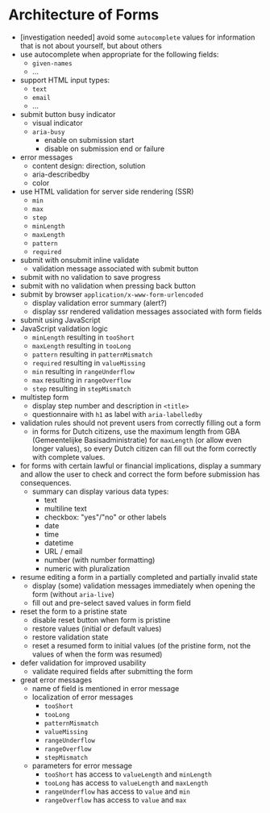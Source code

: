 # Architecture of Forms

- [investigation needed] avoid some `autocomplete` values for information that is not about yourself, but about others
- use autocomplete when appropriate for the following fields:
  - `given-names`
  - ...
- support HTML input types:
  - `text`
  - `email`
  - ...
- submit button busy indicator
  - visual indicator
  - `aria-busy`
    - enable on submission start
    - disable on submission end or failure
- error messages
  - content design: direction, solution
  - aria-describedby
  - color
- use HTML validation for server side rendering (SSR)
  - `min`
  - `max`
  - `step`
  - `minLength`
  - `maxLength`
  - `pattern`
  - `required`
- submit with onsubmit inline validate
  - validation message associated with submit button
- submit with no validation to save progress
- submit with no validation when pressing back button
- submit by browser `application/x-www-form-urlencoded`
  - display validation error summary (alert?)
  - display ssr rendered validation messages associated with form fields
- submit using JavaScript
- JavaScript validation logic
  - `minLength` resulting in `tooShort`
  - `maxLength` resulting in `tooLong`
  - `pattern` resulting in `patternMismatch`
  - `required` resulting in `valueMissing`
  - `min` resulting in `rangeUnderflow`
  - `max` resulting in `rangeOverflow`
  - `step` resulting in `stepMismatch`
- multistep form
  - display step number and description in `<title>`
  - questionnaire with `h1` as label with `aria-labelledby`
- validation rules should not prevent users from correctly filling out a form
  - in forms for Dutch citizens, use the maximum length from GBA (Gemeentelijke Basisadministratie) for `maxLength` (or allow even longer values), so every Dutch citizen can fill out the form correctly with complete values.
- for forms with certain lawful or financial implications, display a summary and allow the user to check and correct the form before submission has consequences.
  - summary can display various data types:
    - text
    - multiline text
    - checkbox: "yes"/"no" or other labels
    - date
    - time
    - datetime
    - URL / email
    - number (with number formatting)
    - numeric with pluralization
- resume editing a form in a partially completed and partially invalid state
  - display (some) validation messages immediately when opening the form (without `aria-live`)
  - fill out and pre-select saved values in form field
- reset the form to a pristine state
  - disable reset button when form is pristine
  - restore values (initial or default values)
  - restore validation state
  - reset a resumed form to initial values (of the pristine form, not the values of when the form was resumed)
- defer validation for improved usability
  - validate required fields after submitting the form
- great error messages
  - name of field is mentioned in error message
  - localization of error messages
    - `tooShort`
    - `tooLong`
    - `patternMismatch`
    - `valueMissing`
    - `rangeUnderflow`
    - `rangeOverflow`
    - `stepMismatch`
  - parameters for error message
    - `tooShort` has access to `valueLength` and `minLength`
    - `tooLong` has access to `valueLength` and `maxLength`
    - `rangeUnderflow` has access to `value` and `min`
    - `rangeOverflow` has access to `value` and `max`
